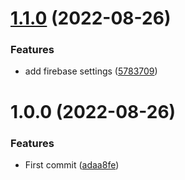 # [1.1.0](https://github.com/Degray84/3d-zephyr/compare/v1.0.0...v1.1.0) (2022-08-26)


### Features

* add firebase settings ([5783709](https://github.com/Degray84/3d-zephyr/commit/5783709a4517203045b67adbcbd64ac13cebd1ba))

# 1.0.0 (2022-08-26)


### Features

* First commit ([adaa8fe](https://github.com/Degray84/3d-zephyr/commit/adaa8fe911c2713a09e6c85800a6311d6f1236fc))
